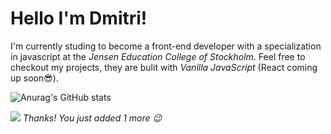 



# Hello I'm Dmitri!

I'm currently studing to become a front-end developer with a specialization in javascript at the *Jensen Education College of Stockholm*.
Feel free to checkout my projects, they are bulit with *Vanilla JavaScript* (React coming up soon😎).  

![Anurag's GitHub stats](https://github-readme-stats.vercel.app/api?username=Dmitrinilssonbysell&show_icons=true&theme=radical)


![](https://komarev.com/ghpvc/?username=Dmitrinilssonbysell)
*Thanks! You just added 1 more 😉*



